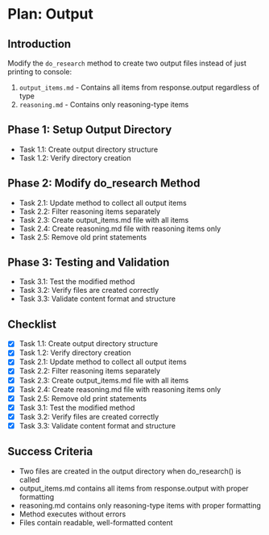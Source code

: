 # Plan: Output

## Introduction
Modify the `do_research` method to create two output files instead of just printing to console:
1. `output_items.md` - Contains all items from response.output regardless of type
2. `reasoning.md` - Contains only reasoning-type items

## Phase 1: Setup Output Directory
- Task 1.1: Create output directory structure
- Task 1.2: Verify directory creation

## Phase 2: Modify do_research Method
- Task 2.1: Update method to collect all output items
- Task 2.2: Filter reasoning items separately
- Task 2.3: Create output_items.md file with all items
- Task 2.4: Create reasoning.md file with reasoning items only
- Task 2.5: Remove old print statements

## Phase 3: Testing and Validation
- Task 3.1: Test the modified method
- Task 3.2: Verify files are created correctly
- Task 3.3: Validate content format and structure

## Checklist
- [x] Task 1.1: Create output directory structure
- [x] Task 1.2: Verify directory creation
- [x] Task 2.1: Update method to collect all output items
- [x] Task 2.2: Filter reasoning items separately
- [x] Task 2.3: Create output_items.md file with all items
- [x] Task 2.4: Create reasoning.md file with reasoning items only
- [x] Task 2.5: Remove old print statements
- [x] Task 3.1: Test the modified method
- [x] Task 3.2: Verify files are created correctly
- [x] Task 3.3: Validate content format and structure

## Success Criteria
- Two files are created in the output directory when do_research() is called
- output_items.md contains all items from response.output with proper formatting
- reasoning.md contains only reasoning-type items with proper formatting
- Method executes without errors
- Files contain readable, well-formatted content
